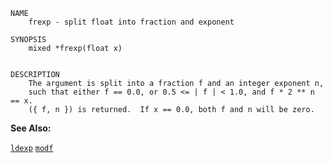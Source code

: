 
```
NAME
	frexp - split float into fraction and exponent

SYNOPSIS
	mixed *frexp(float x)


DESCRIPTION
	The argument is split into a fraction f and an integer exponent n,
	such that either f == 0.0, or 0.5 <= | f | < 1.0, and f * 2 ** n == x.
	({ f, n }) is returned.  If x == 0.0, both f and n will be zero.

```

**See Also:**

 [`ldexp`](./ldexp.md)
 [`modf`](./modf.md)
